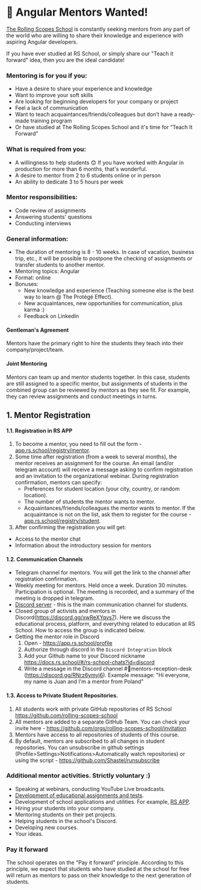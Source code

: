 # 📣 Angular Mentors Wanted!
[The Rolling Scopes School](https://rs.school/) is constantly seeking mentors from any part of the world who are willing to share their knowledge and experience with aspiring Angular developers.

If you have ever studied at RS School, or simply share our "Teach it forward" idea, then you are the ideal candidate!

### Mentoring is for you if you:
- Have a desire to share your experience and knowledge
- Want to improve your soft skills
- Are looking for beginning developers for your company or project
- Feel a lack of communication
- Want to teach acquaintances/friends/colleagues but don’t have a ready-made training program
- Or have studied at The Rolling Scopes School and it's time for “Teach It Forward”

### What is required from you:
- A willingness to help students 😊 If you have worked with Angular in production for more than 6 months, that's wonderful.
- A desire to mentor from 2 to 6 students online or in person
- An ability to dedicate 3 to 5 hours per week

### Mentor responsibilities:
- Code review of assignments
- Answering students' questions
- Conducting interviews

### General information:
- The duration of mentoring is 8 - 10 weeks. In case of vacation, business trip, etc., it will be possible to postpone the checking of assignments or transfer students to another mentor.
- Mentoring topics: Angular
- Format: online
- Bonuses:
  - New knowledge and experience (Teaching someone else is the best way to learn @ The Protégé Effect).
  - New acquaintances, new opportunities for communication, plus karma :)
  - Feedback on LinkedIn

#### Gentleman's Agreement
Mentors have the primary right to hire the students they teach into their company/project/team.

#### Joint Mentoring
Mentors can team up and mentor students together. In this case, students are still assigned to a specific mentor, but assignments of students in the combined group can be reviewed by mentors as they see fit. For example, they can review assignments and conduct meetings in turns.

## 1. Mentor Registration
#### 1.1. Registration in RS APP
1. To become a mentor, you need to fill out the form - [app.rs.school/registry/mentor](https://app.rs.school/registry/mentor).
2. Some time after registration (from a week to several months), the mentor receives an assignment for the course.
An email (and/or telegram account) will receive a message asking to confirm registration and an invitation to the organizational webinar.
During registration confirmation, mentors can specify:
    - Preferences for student location (your city, country, or random location).
    - The number of students the mentor wants to mentor.
    - Acquaintances/friends/colleagues the mentor wants to mentor. If the acquaintance is not on the list, ask them to register for the course - [app.rs.school/registry/student](https://app.rs.school/registry/student).
3. After confirming the registration you will get:
  - Access to the mentor chat
  - Information about the introductory session for mentors

#### 1.2. Communication Channels
- Telegram channel for mentors. You will get the link to the channel after registration confirmation.
- Weekly meeting for mentors. Held once a week. Duration 30 minutes. Participation is optional. The meeting is recorded, and a summary of the meeting is dropped in telegram.
- [Discord server](https://discord.gg/xwReXYqvs7) - this is the main communication channel for students.
- Closed group of activists and mentors in Discord(https://discord.gg/xwReXYqvs7). Here we discuss the educational process, platform, and everything related to education at RS School. How to access the group is indicated below.
- Getting the mentor role in Discord
  1. Open - https://app.rs.school/profile
  2. Authorize through discord in the `Discord Integration` block
  3. Add your Github name to your Discord nickname https://docs.rs.school/#/rs-school-chats?id=discord
  4. Write a message in the Discord channel #👋mentors-reception-desk (https://discord.gg/RNrz6ymyj6). Example message: "Hi everyone, my name is Juan and I'm a mentor from Poland"

#### 1.3. Access to Private Student Repositories.
1. All students work with private GitHub repositories of RS School https://github.com/rolling-scopes-school
2. All mentors are added to a separate GitHub Team.
You can check your invite here - https://github.com/orgs/rolling-scopes-school/invitation
3. Mentors have access to all repositories of students of this course.
4. By default, mentors are subscribed to all changes in student repositories. You can unsubscribe in github settings (Profile>Settings>Notifications>Automatically watch repositories) or using the script - https://github.com/Shastel/runsubscribe

### Additional mentor activities. Strictly voluntary :)
- Speaking at webinars, conducting YouTube Live broadcasts.
- [Development of educational assignments and tests](https://github.com/rolling-scopes-school/tasks).
- Development of school applications and utilities. For example, [RS APP](https://github.com/rolling-scopes/rsschool-app).
- Hiring your students into your company.
- Mentoring students on their pet projects.
- Helping students in the school's Discord.
- Developing new courses.
- Your ideas.

### Pay it forward
The school operates on the "Pay it forward" principle. According to this principle, we expect that students who have studied at the school for free will return as mentors to pass on their knowledge to the next generation of students.
